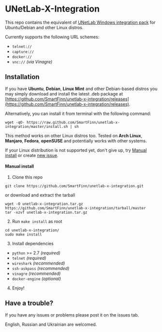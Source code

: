 # UNetLab-X-Integration

This repo contains the equivalent of [UNetLab Windows integration pack](http://www.unetlab.com/download/UNetLab-Win-Client-Pack.exe) for Ubuntu/Debian and other Linux distros.

Currently supports the following URL schemes:

* `telnet://`
* `capture://`
* `docker://`
* `vnc://` _(via Vinagre)_

## Installation

If you have **Ubuntu**, **Debian**, **Linux Mint** and other Debian-based distros you may simply download and install the latest .deb package at [https://github.com/SmartFinn/unetlab-x-integration/releases](https://github.com/SmartFinn/unetlab-x-integration/releases).

Alternatively, you can install it from terminal with the following command:

```
wget -qO- https://raw.github.com/SmartFinn/unetlab-x-integration/master/install.sh | sh
```

This method works on other Linux distros too. Tested on **Arch Linux**, **Manjaro**, **Fedora**, **openSUSE** and potentially works with other systems.

If your Linux distribution is not supported yet, don't give up, try [Manual install](#manual-install) or create [new issue](https://github.com/SmartFinn/unetlab-x-integration/issues).

#### Manual install

1. Clone this repo

  ```
  git clone https://github.com/SmartFinn/unetlab-x-integration.git
  ```
  or download and extract the tarball
  ```
  wget -O unetlab-x-integration.tar.gz https://github.com/SmartFinn/unetlab-x-integration/tarball/master
  tar -xzvf unetlab-x-integration.tar.gz
  ```

2. Run `make install` as root

  ```
  cd unetlab-x-integration/
  sudo make install
  ```

3. Install dependencies

  * `python` >= 2.7 _(required)_
  * `telnet` _(required)_
  * `wireshark` _(recommended)_
  * `ssh-askpass` _(recommended)_
  * `vinagre` _(recommended)_
  * `docker-engine` _(optional)_

4. Enjoy!

## Have a trouble?

If you have any issues or problems please post it on the issues tab.

English, Russian and Ukrainian are welcomed.
